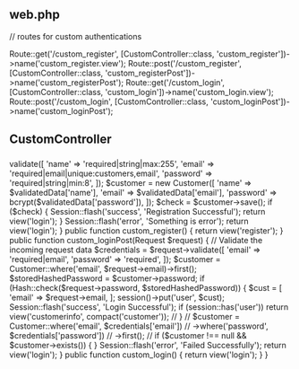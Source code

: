 ## web.php

// routes for custom authentications

Route::get('/custom_register', [CustomController::class, 'custom_register'])->name('custom_register.view');
Route::post('/custom_register', [CustomController::class, 'custom_registerPost'])->name('custom_registerPost');
Route::get('/custom_login', [CustomController::class, 'custom_login'])->name('custom_login.view');
Route::post('/custom_login', [CustomController::class, 'custom_loginPost'])->name('custom_loginPost');

## CustomController

###

<?php

namespace App\Http\Controllers;

use Illuminate\Http\Request;
use Session;
use App\Models\Customer;
use Illuminate\Support\Facades\Hash;

class CustomController extends Controller
{
    public function custom_registerPost(Request $request)
    {
        $validatedData = $request->validate([
            'name' => 'required|string|max:255',
            'email' => 'required|email|unique:customers,email',
            'password' => 'required|string|min:8',
        ]);

        $customer = new Customer([
            'name' => $validatedData['name'],
            'email' => $validatedData['email'],
            'password' => bcrypt($validatedData['password']),
        ]);
        $check = $customer->save();
        if ($check) {
            Session::flash('success', 'Registration Successful');
            return view('login');
        }
        Session::flash('error', 'Something is error');
        return view('login');

    }
    public function custom_register()
    {
        return view('register');
    }
    public function custom_loginPost(Request $request)
    {
        // Validate the incoming request data
        $credentials = $request->validate([
            'email' => 'required|email',
            'password' => 'required',
        ]);
        $customer = Customer::where('email', $request->email)->first();
        $storedHashedPassword = $customer->password;
        if (Hash::check($request->password, $storedHashedPassword)) {
            $cust = [
                'email' => $request->email,
            ];
            session()->put('user', $cust);
            Session::flash('success', 'Login Successful');
            if (session::has('user'))
                return view('customerinfo', compact('customer'));

            // }
            // $customer = Customer::where('email', $credentials['email'])
            //     ->where('password', $credentials['password'])
            //     ->first();
            // if ($customer !== null && $customer->exists()) {

        }
        Session::flash('error', 'Failed Successfully');
        return view('login');
    }
    public function custom_login()
    {
        return view('login');
    }

}

